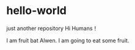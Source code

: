 # hello-world
just another repository
Hi Humans！

I am fruit bat Alwen.
I am going to eat some fruit.
